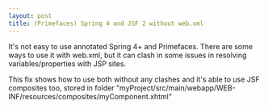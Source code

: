 ```yaml
---
layout: post
title: (Primefaces) Spring 4 and JSF 2 without web.xml
---
```


It's not easy to use annotated Spring 4+ and Primefaces. There are some ways to use it with web.xml, but it can clash in some issues in resolving variables/properties with JSP sites.

This fix shows how to use both without any clashes and it's able to use JSF composites too, stored in folder "myProject/src/main/webapp/WEB-INF/resources/composites/myComponent.xhtml"

<script src="https://gist.github.com/anonymous/6501e9fb22dc357cd55c.js"></script>

<script src="https://gist.github.com/anonymous/fffb2ac14ecd90e758c5.js"></script>

<script src="https://gist.github.com/anonymous/3b069c4dd1b6c68fe7af.js"></script>